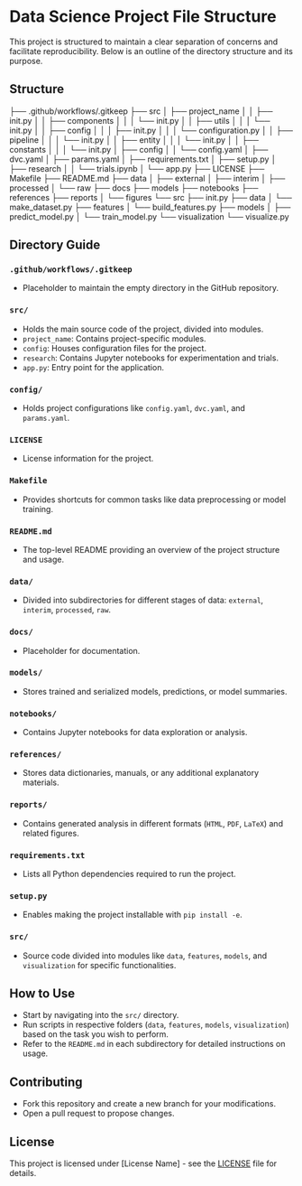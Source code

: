 # Data Science Project File Structure

This project is structured to maintain a clear separation of concerns and facilitate reproducibility. Below is an outline of the directory structure and its purpose.

## Structure

├── .github/workflows/.gitkeep
├── src
│ ├── project_name
│ │ ├── init.py
│ │ ├── components
│ │ │ └── init.py
│ │ ├── utils
│ │ │ └── init.py
│ │ ├── config
│ │ │ ├── init.py
│ │ │ └── configuration.py
│ │ ├── pipeline
│ │ │ └── init.py
│ │ ├── entity
│ │ │ └── init.py
│ │ ├── constants
│ │ │ └── init.py
│ ├── config
│ │ └── config.yaml
│ ├── dvc.yaml
│ ├── params.yaml
│ ├── requirements.txt
│ ├── setup.py
│ ├── research
│ │ └── trials.ipynb
│ └── app.py
├── LICENSE
├── Makefile
├── README.md
├── data
│ ├── external
│ ├── interim
│ ├── processed
│ └── raw
├── docs
├── models
├── notebooks
├── references
├── reports
│ └── figures
└── src
├── init.py
├── data
│ └── make_dataset.py
├── features
│ └── build_features.py
├── models
│ ├── predict_model.py
│ └── train_model.py
└── visualization
└── visualize.py


## Directory Guide

### `.github/workflows/.gitkeep`
- Placeholder to maintain the empty directory in the GitHub repository.

### `src/`
- Holds the main source code of the project, divided into modules.
- `project_name`: Contains project-specific modules.
- `config`: Houses configuration files for the project.
- `research`: Contains Jupyter notebooks for experimentation and trials.
- `app.py`: Entry point for the application.

### `config/`
- Holds project configurations like `config.yaml`, `dvc.yaml`, and `params.yaml`.

### `LICENSE`
- License information for the project.

### `Makefile`
- Provides shortcuts for common tasks like data preprocessing or model training.

### `README.md`
- The top-level README providing an overview of the project structure and usage.

### `data/`
- Divided into subdirectories for different stages of data: `external`, `interim`, `processed`, `raw`.

### `docs/`
- Placeholder for documentation.

### `models/`
- Stores trained and serialized models, predictions, or model summaries.

### `notebooks/`
- Contains Jupyter notebooks for data exploration or analysis.

### `references/`
- Stores data dictionaries, manuals, or any additional explanatory materials.

### `reports/`
- Contains generated analysis in different formats (`HTML`, `PDF`, `LaTeX`) and related figures.

### `requirements.txt`
- Lists all Python dependencies required to run the project.

### `setup.py`
- Enables making the project installable with `pip install -e`.

### `src/`
- Source code divided into modules like `data`, `features`, `models`, and `visualization` for specific functionalities.

## How to Use

- Start by navigating into the `src/` directory.
- Run scripts in respective folders (`data`, `features`, `models`, `visualization`) based on the task you wish to perform.
- Refer to the `README.md` in each subdirectory for detailed instructions on usage.

## Contributing

- Fork this repository and create a new branch for your modifications.
- Open a pull request to propose changes.

## License

This project is licensed under [License Name] - see the [LICENSE](./LICENSE) file for details.
